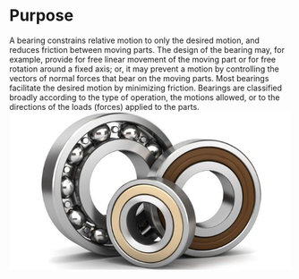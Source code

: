 <!-- TITLE: Bearings -->
<!-- SUBTITLE: How you support things that move -->

# Purpose
A bearing  constrains relative motion to only the desired motion, and reduces friction between moving parts. The design of the bearing may, for example, provide for free linear movement of the moving part or for free rotation around a fixed axis; or, it may prevent a motion by controlling the vectors of normal forces that bear on the moving parts. Most bearings facilitate the desired motion by minimizing friction. Bearings are classified broadly according to the type of operation, the motions allowed, or to the directions of the loads (forces) applied to the parts.
![Bc 881 Eac 5745 483 D 8 D 41 Bc 765 B 01822 E Bearings Image Extra Large](/uploads/bc-881-eac-5745-483-d-8-d-41-bc-765-b-01822-e-bearings-image-extra-large.jpeg "Bc 881 Eac 5745 483 D 8 D 41 Bc 765 B 01822 E Bearings Image Extra Large")